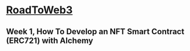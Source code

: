 # [RoadToWeb3](https://docs.alchemy.com/docs/how-to-develop-an-nft-smart-contract-erc721-with-alchemy)

## Week 1, How To Develop an NFT Smart Contract (ERC721) with Alchemy

